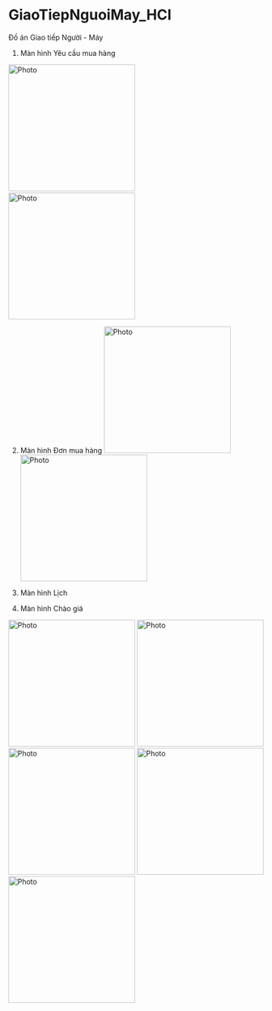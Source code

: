 # GiaoTiepNguoiMay_HCI
 Đồ án Giao tiếp Người - Máy
 
 1. Màn hình Yêu cầu mua hàng
 
<img src="https://user-images.githubusercontent.com/51352139/108974274-e18ae100-76b7-11eb-99ce-373ac75f658d.jpg" alt="Photo" width="250" /> &nbsp;&nbsp;&nbsp;&nbsp; <img src="https://user-images.githubusercontent.com/51352139/108974798-64ac3700-76b8-11eb-95f6-a11efa14fe40.jpg" alt="Photo" width="250" />




2. Màn hình Đơn mua hàng
<img src="https://user-images.githubusercontent.com/51352139/108971657-1ba6b380-76b5-11eb-9f74-995cb666ebec.jpg" alt="Photo" width="250" />   <img src="https://user-images.githubusercontent.com/51352139/108971655-1ba6b380-76b5-11eb-9af7-90e289ce50cf.jpg" alt="Photo" width="250" />




3. Màn hình Lịch


4. Màn hình Chào giá
<img src="https://user-images.githubusercontent.com/51352139/108971653-1b0e1d00-76b5-11eb-9f0b-2556754b3bef.jpg" alt="Photo" width="250" />
<img src="https://user-images.githubusercontent.com/51352139/108971651-1a758680-76b5-11eb-99c2-c44fb100f74b.jpg" alt="Photo" width="250" />
<img src="https://user-images.githubusercontent.com/51352139/108971649-1a758680-76b5-11eb-8763-3ff8e4d7c345.jpg" alt="Photo" width="250" />
<img src="https://user-images.githubusercontent.com/51352139/108971644-19dcf000-76b5-11eb-91e9-746f8062dbaa.jpg" alt="Photo" width="250" />
<img src="https://user-images.githubusercontent.com/51352139/108971639-18132c80-76b5-11eb-8eb5-95fe699f1e5a.jpg" alt="Photo" width="250" />


